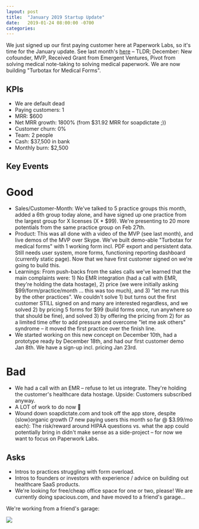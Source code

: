 ```yaml
---
layout: post
title:  "January 2019 Startup Update"
date:   2019-01-24 08:00:00 -0700
categories: 
---
```


We just signed up our first paying customer here at Paperwork Labs, so it's time for the January update. See last month's [here](https://nikodunk.com/startup-updates-2) – TLDR; December: New cofounder, MVP, Received Grant from Emergent Ventures, Pivot from solving medical note-taking to solving medical paperwork. We are now building "Turbotax for Medical Forms".


KPIs
----
* We are default dead
* Paying customers: 1
* MRR: $600
* Net MRR growth: 1800% (from $31.92 MRR for soapdictate ;))
* Customer churn: 0%
* Team: 2 people
* Cash: $37,500 in bank
* Monthly burn: $2,500


Key Events
----------
Good
====
* Sales/Customer-Month: We've talked to 5 practice groups this month, added a 6th group today alone, and have signed up one practice from the largest group for X licenses (X * $99). We're presenting to 20 more potentials from the same practice group on Feb 27th. 
* Product: This was all done with a video of the MVP (see last month), and live demos of the MVP over Skype. We've built demo-able "Turbotax for medical forms" with 1 working form incl. PDF export and persistent data. Still needs user system, more forms, functioning reporting dashboard (currently static page). Now that we have first customer signed on we're going to build this.
* Learnings: From push-backs from the sales calls we've learned that the main complaints were: 1) No EMR integration (had a call with EMR, they're holding the data hostage), 2) price (we were initially asking $99/form/practice/month ... this was too much), and 3) "let me run this by the other practices". We couldn't solve 1) but turns out the first customer STILL signed on and many are interested regardless, and we solved 2) by pricing 5 forms for $99 (build forms once, run anywhere so that should be fine), and solved 3) by offering   the pricing from 2) for as a limited time offer to add pressure and overcome "let me ask others" syndrome – it moved the first practice over the finish line.
* We started working on this new concept on December 10th, had a prototype ready by December 18th, and had our first customer demo Jan 8th. We have a sign-up incl. pricing Jan 23rd.

Bad
===
* We had a call with an EMR – refuse to let us integrate. They're holding the customer's healthcare data hostage. Upside: Customers subscribed anyway.
* A LOT of work to do now 🚀
* Wound down soapdictate.com and took off the app store, despite (slow)organic growth (7 new paying users this month so far @ $3.99/mo each): The risk/reward around HIPAA questions vs. what the app could potentially bring in didn't make sense as a side-project – for now we want to focus on Paperwork Labs. 


Asks
----
* Intros to practices struggling with form overload.
* Intros to founders or investors with experience / advice on building out healthcare SaaS products.
* We're looking for free/cheap office space for one or two, please! We are currently doing spacious.com, and have moved to a friend's garage...


We're working from a friend's garage:

![](/startup-updates-3/startup-garage.JPG)

<!-- Our first deal: -->

<!-- ![](/startup-updates-3/startup-first-deal.JPG) -->
